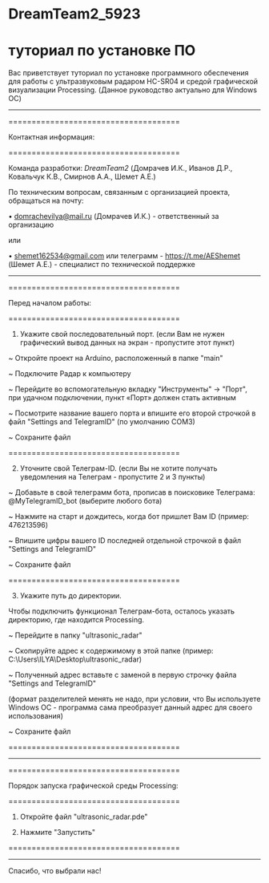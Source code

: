 # DreamTeam2_5923
# туториал по установке ПО

Вас приветствует туториал по установке программного обеспечения для работы с ультразвуковым радаром HC-SR04 и средой графической визуализации Processing.
(Данное руководство актуально для Windows ОС)

________________________________________________________________________________________________________________________

=====================================

Контактная информация:

=====================================

Команда разработки: *DreamTeam2* (Домрачев И.К., Иванов Д.Р., Ковальчук К.В., Смирнов А.А., Шемет А.Е.)

По техническим вопросам, связанным с организацией проекта, обращаться на почту:

•	domrachevilya@mail.ru (Домрачев И.К.) - ответственный за организацию

или

•	shemet162534@gmail.com или телеграмм - https://t.me/AEShemet (Шемет А.Е.) - специалист по технической поддержке
________________________________________________________________________________________________________________________

=====================================

Перед началом работы:

=====================================

1. Укажите свой последовательный порт. (если Вам не нужен графический вывод данных на экран - пропустите этот пункт)

~ Откройте проект на Arduino, расположенный в папке "main"

~ Подключите Радар к компьютеру

~ Перейдите во вспомогательную вкладку "Инструменты" -> "Порт", при удачном подключении, пункт «Порт» должен стать активным

~ Посмотрите название вашего порта и впишите его второй строчкой в файл "Settings and TelegramID" (по умолчанию COM3)

~ Сохраните файл

=====================================

2. Уточните свой Телеграм-ID. (если Вы не хотите получать уведомления на Телеграм - пропустите 2 и 3 пункты)

~ Добавьте в свой телеграмм бота, прописав в поисковике Телеграма: @MyTelegramID_bot (выберите любого бота)

~ Нажмите на старт и дождитесь, когда бот пришлет Вам ID (пример: 476213596)

~ Впишите цифры вашего ID последней отдельной строчкой в файл "Settings and TelegramID"

~ Сохраните файл

=====================================

3. Укажите путь до директории.

Чтобы подключить функционал Телеграм-бота, осталось указать директорию, где находится Processing.

~ Перейдите в папку "ultrasonic_radar"

~ Скопируйте адрес к содержимому в этой папке (пример: C:\Users\ILYA\Desktop\ultrasonic_radar)

~ Полученный адрес вставьте с заменой в первую строчку файла "Settings and TelegramID"

(формат разделителей менять не надо, при условии, что Вы используете Windows ОС - программа сама преобразует данный адрес для своего использования)

~ Сохраните файл

=====================================
________________________________________________________________________________________________________________________

=====================================

Порядок запуска графической среды Processing:

=====================================

1. Откройте файл "ultrasonic_radar.pde"

2. Нажмите "Запустить"

=====================================
________________________________________________________________________________________________________________________

Спасибо, что выбрали нас!

